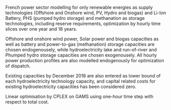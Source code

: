 French power sector modelling for only renewable energies as supply technologies (Offshore and Onshore wind, PV, Hydro and biogas) and Li-Ion Battery, PHS (pumped hydro storage) and methanation as storage technologies, including reserve requirements, optimization by hourly time slices over one year and 18 years.

Offshore and onshore wind power, Solar power and biogas capacities as well as battery and power-to-gas (methanation) storage capacities are chosen endogenousely, while hydroelectricity lake and run-of-river and Phumped hydro storage capacities are chosen exogenousely. All hourly power production profiles are also modelled endogenously for optimization of dispatch. 

Existing capacities by December 2018 are also entered as lower bound of each hydroelectricity technology capacity, and capital related costs for existing hydroelectricity capacities has been considered zero.

Linear optimisation by CPLEX on GAMS using one-hour time step with respect to total cost.

